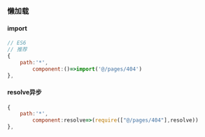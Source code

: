 ### 懒加载

#### import

```js
// ES6
// 推荐
{
    path:'*',
        component:()=>import('@/pages/404')
},
```

#### resolve异步

```js
{
    path:'*',
        component:resolve=>(require(["@/pages/404"],resolve))
},
```

